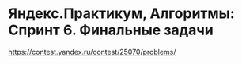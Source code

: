 # Яндекс.Практикум, Алгоритмы: Спринт 6. Финальные задачи

https://contest.yandex.ru/contest/25070/problems/